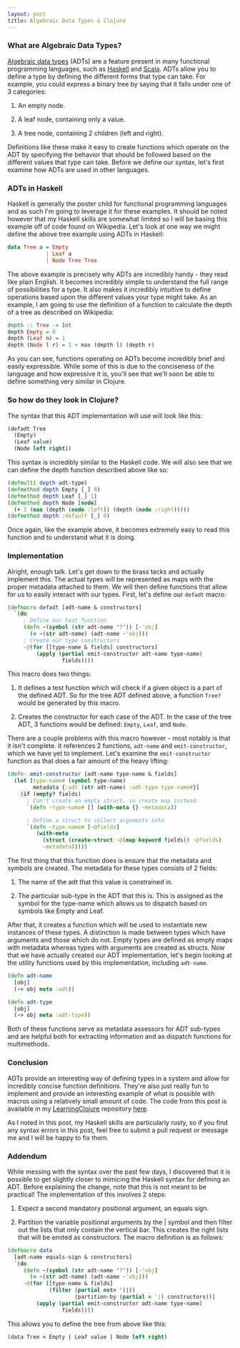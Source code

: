 ```yaml
---
layout: post
title: Algebraic Data Types & Clojure
---
```


### What are Algebraic Data Types?

[Algebraic data types](http://wikipedia.org/en/Algebraic_data_type) (ADTs) are a feature present
in many functional programming languages, such as
[Haskell](http://wikipedia.org/en/Haskell_(programming_language)) and
[Scala](http://wikipedia.org/en/Scala_(programming_language)). ADTs allow you to define a type by
defining the different forms that type can take. For example, you could express a binary tree by
saying that it falls under one of 3 categories:

  1. An empty node.

  2. A leaf node, containing only a value.

  3. A tree node, containing 2 children (left and right).

Definitions like these make it easy to create functions which operate on the ADT by specifying the
behavior that should be followed based on the different values that type can take. Before we define
our syntax, let's first examine how ADTs are used in other languages.

### ADTs in Haskell

Haskell is generally the poster child for functional programming languages and as such I'm going to
leverage it for these examples. It should be noted however that my Haskell skills are somewhat
limited so I will be basing this example off of code found on Wikipedia. Let's look at one way we
might define the above tree example using ADTs in Haskell:

```haskell
data Tree a = Empty
            | Leaf a
            | Node Tree Tree
```

The above example is precisely why ADTs are incredibly handy - they read like plain English. It
becomes incredibly simple to understand the full range of possibilities for a type. It also makes it
incredibly intuitive to define operations based upon the different values your type might take. As
an example, I am going to use the definition of a function to calculate the depth of a tree as
described on Wikipedia:

```haskell
depth :: Tree -> Int
depth Empty = 0
depth (Leaf n) = 1
depth (Node l r) = 1 + max (depth l) (depth r)
```

As you can see, functions operating on ADTs become incredibly brief and easily expressible. While
some of this is due to the conciseness of the language and how expressive it is, you'll see that
we'll soon be able to define something very similar in Clojure.

### So how do they look in Clojure?

The syntax that this ADT implementation will use will look like this:

```clojure
(defadt Tree
  (Empty)
  (Leaf value)
  (Node left right))
```

This syntax is incredibly similar to the Haskell code. We will also see that we can define the depth
function described above like so:

```clojure
(defmulti depth adt-type)
(defmethod depth Empty [_] 0)
(defmethod depth Leaf [_] 1)
(defmethod depth Node [node]
  (+ 1 (max (depth (node :left)) (depth (node :right)))))
(defmethod depth :default [_] 0)
```

Once again, like the example above, it becomes extremely easy to read this function and to
understand what it is doing.

### Implementation

Alright, enough talk. Let's get down to the brass tacks and actually implement this. The actual
types will be represented as maps with the proper metadata attached to them. We will then define
functions that allow for us to easily interact with our types. First, let's define our
`defadt` macro:

```clojure
(defmacro defadt [adt-name & constructors]
  `(do
     ; Define our test function
     (defn ~(symbol (str adt-name "?")) [~'obj]
       (= ~(str adt-name) (adt-name ~'obj)))
     ; Create our type constructors
     ~@(for [[type-name & fields] constructors]
         (apply (partial emit-constructor adt-name type-name)
                 fields))))
```

This macro does two things:

  1. It defines a test function which will check if a given object is a part of the defined ADT. So
     for the tree ADT defined above, a function `Tree?` would be generated by this macro.

  2. Creates the constructor for each case of the ADT. In the case of the tree ADT, 3 functions
     would be defined: `Empty`, `Leaf`, and `Node`.

There are a couple problems with this macro however - most notably is that it isn't complete. It
references 2 functions, `adt-name` and `emit-constructor`, which we have yet to implement. Let's
examine the `emit-constructor` function as that does a fair amount of the heavy lifting:

```clojure
(defn- emit-constructor [adt-name type-name & fields]
  (let [type-name# (symbol type-name)
        metadata {:adt (str adt-name) :adt-type type-name#}]
    (if (empty? fields)
      ; Can't create an empty struct, so create map instead
      `(defn ~type-name# [] (with-meta {} ~metadata))

      ; Define a struct to collect arguments into
      `(defn ~type-name# [~@fields]
         (with-meta
           (struct (create-struct ~@(map keyword fields)) ~@fields)
           ~metadata)))))
```

The first thing that this function does is ensure that the metadata and symbols are created. The
metadata for these types consists of 2 fields:

  1. The name of the adt that this value is constrained in.

  2. The particular sub-type in the ADT that this is. This is assigned as the symbol for the
     type-name which allows us to dispatch based on symbols like Empty and Leaf.

After that, it creates a function which will be used to instantiate new instances of these types.
A distinction is made between types which have arguments and those which do not. Empty types are
defined as empty maps with metadata whereas types with arguments are created as structs. Now that we
have actually created our ADT implementation, let's begin looking at the utility functions used by
this implementation, including `adt-name`.

```clojure
(defn adt-name
  [obj]
  (-> obj meta :adt))

(defn adt-type
  [obj]
  (-> obj meta :adt-type))
```

Both of these functions serve as metadata assessors for ADT sub-types and are helpful both for
extracting information and as dispatch functions for multimethods.

### Conclusion

ADTs provide an interesting way of defining types in a system and allow for incredibly concise
function definitions. They're also just really fun to implement and provide an interesting example
of what is possible with macros using a relatively small amount of code. The code from this post is
available in my [LearningClojure](https://github.com/gizmo385/LearningClojure/) repository
[here](https://github.com/gizmo385/LearningClojure/blob/master/adt/src/adt/core.clj).

As I noted in this post, my Haskell skills are particularly rusty, so if you find any syntax errors
in this post, feel free to submit a pull request or message me and I will be happy to fix them.

### Addendum

While messing with the syntax over the past few days, I discovered that it is possible to get
slightly closer to mimicing the Haskell syntax for defining an ADT. Before explaining the change,
note that this is not meant to be practical! The implementation of this involves 2 steps:

  1. Expect a second mandatory positional argument, an equals sign.

  2. Partition the variable positional arguments by the | symbol and then filter out the lists that
     only contain the vertical bar. This creates the right lists that will be emited as
     constructors. The macro definition is as follows:

```clojure
(defmacro data
  [adt-name equals-sign & constructors]
  `(do
     (defn ~(symbol (str adt-name "?")) [~'obj]
       (= ~(str adt-name) (adt-name ~'obj)))
     ~@(for [[type-name & fields]
             (filter (partial not= '(|))
                     (partition-by (partial = '|) constructors))]
         (apply (partial emit-constructor adt-name type-name)
                 fields))))
```

This allows you to define the tree from above like this:

```clojure
(data Tree = Empty | Leaf value | Node left right)
```
